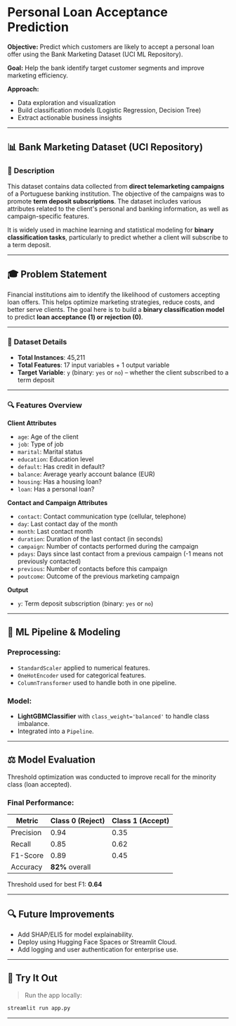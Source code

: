 # Personal Loan Acceptance Prediction

**Objective:** Predict which customers are likely to accept a personal loan offer using the Bank Marketing Dataset (UCI ML Repository).

**Goal:** Help the bank identify target customer segments and improve marketing efficiency.

**Approach:**
- Data exploration and visualization
- Build classification models (Logistic Regression, Decision Tree)
- Extract actionable business insights

---

## 📊 **Bank Marketing Dataset (UCI Repository)**

### 📝 **Description**

This dataset contains data collected from **direct telemarketing campaigns** of a Portuguese banking institution. The objective of the campaigns was to promote **term deposit subscriptions**. The dataset includes various attributes related to the client's personal and banking information, as well as campaign-specific features.

It is widely used in machine learning and statistical modeling for **binary classification tasks**, particularly to predict whether a client will subscribe to a term deposit.

---
## 🎓 Problem Statement

Financial institutions aim to identify the likelihood of customers accepting loan offers. This helps optimize marketing strategies, reduce costs, and better serve clients. The goal here is to build a **binary classification model** to predict **loan acceptance (1) or rejection (0)**.

---
### 📁 **Dataset Details**

* **Total Instances**: 45,211
* **Total Features**: 17 input variables + 1 output variable
* **Target Variable**: `y` (binary: `yes` or `no`) – whether the client subscribed to a term deposit

---

### 🔍 **Features Overview**

**Client Attributes**

* `age`: Age of the client
* `job`: Type of job
* `marital`: Marital status
* `education`: Education level
* `default`: Has credit in default?
* `balance`: Average yearly account balance (EUR)
* `housing`: Has a housing loan?
* `loan`: Has a personal loan?

**Contact and Campaign Attributes**

* `contact`: Contact communication type (cellular, telephone)
* `day`: Last contact day of the month
* `month`: Last contact month
* `duration`: Duration of the last contact (in seconds)
* `campaign`: Number of contacts performed during the campaign
* `pdays`: Days since last contact from a previous campaign (-1 means not previously contacted)
* `previous`: Number of contacts before this campaign
* `poutcome`: Outcome of the previous marketing campaign

**Output**

* `y`: Term deposit subscription (binary: `yes` or `no`)

---

## 🚀 ML Pipeline & Modeling

### Preprocessing:

* `StandardScaler` applied to numerical features.
* `OneHotEncoder` used for categorical features.
* `ColumnTransformer` used to handle both in one pipeline.

### Model:

* **LightGBMClassifier** with `class_weight='balanced'` to handle class imbalance.
* Integrated into a `Pipeline`.

---

## ⚖️ Model Evaluation

Threshold optimization was conducted to improve recall for the minority class (loan accepted).

### Final Performance:

| Metric    | Class 0 (Reject) | Class 1 (Accept) |
| --------- | ---------------- | ---------------- |
| Precision | 0.94             | 0.35             |
| Recall    | 0.85             | 0.62             |
| F1-Score  | 0.89             | 0.45             |
| Accuracy  | **82%** overall  |                  |

Threshold used for best F1: **0.64**

---
## 🔍 Future Improvements

* Add SHAP/ELI5 for model explainability.
* Deploy using Hugging Face Spaces or Streamlit Cloud.
* Add logging and user authentication for enterprise use.

---

## 🚀 Try It Out

> Run the app locally:

```bash
streamlit run app.py
```

---



